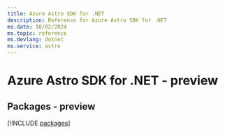 ```yaml
---
title: Azure Astro SDK for .NET
description: Reference for Azure Astro SDK for .NET
ms.date: 10/02/2024
ms.topic: reference
ms.devlang: dotnet
ms.service: astro
---
```

# Azure Astro SDK for .NET - preview
## Packages - preview
[!INCLUDE [packages](astro-index.md)]